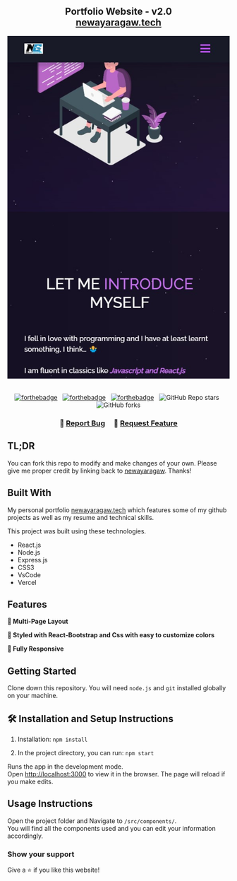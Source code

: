 <h2 align="center">
  Portfolio Website - v2.0<br/>
  <a href="https://newayaragaw.vercel.app/" target="_blank">newayaragaw.tech</a>
</h2>
<div align="center">
  <img alt="Demo" src="./Images/readme-img1.jpg" />
</div>

<br/>

<center>

[![forthebadge](https://forthebadge.com/images/badges/built-with-love.svg)](https://forthebadge.com) &nbsp;
[![forthebadge](https://forthebadge.com/images/badges/made-with-javascript.svg)](https://forthebadge.com) &nbsp;
[![forthebadge](https://forthebadge.com/images/badges/open-source.svg)](https://forthebadge.com) &nbsp;
![GitHub Repo stars](https://img.shields.io/github/stars/neway-aragaw/portfolio-react?color=red&logo=github&style=for-the-badge) &nbsp;
![GitHub forks](https://img.shields.io/github/forks/neway-aragaw/portfolio-react?color=red&logo=github&style=for-the-badge)

</center>

<h3 align="center">
    🔹
    <a href="https://github.com/neway-aragaw/Portfolio/issues">Report Bug</a> &nbsp; &nbsp;
    🔹
    <a href="https://github.com/neway-aragaw/Portfolio/issues">Request Feature</a>
</h3>

## TL;DR

You can fork this repo to modify and make changes of your own. Please give me proper credit by linking back to [newayaragaw](https://github.com/neway-aragaw/Portfolio). Thanks!

## Built With

My personal portfolio <a href="https://newayaragaw.vercel.app/" target="_blank">newayaragaw.tech</a> which features some of my github projects as well as my resume and technical skills.<br/>

This project was built using these technologies.

- React.js
- Node.js
- Express.js
- CSS3
- VsCode
- Vercel

## Features

**📖 Multi-Page Layout**

**🎨 Styled with React-Bootstrap and Css with easy to customize colors**

**📱 Fully Responsive**

## Getting Started

Clone down this repository. You will need `node.js` and `git` installed globally on your machine.

## 🛠 Installation and Setup Instructions

1. Installation: `npm install`

2. In the project directory, you can run: `npm start`

Runs the app in the development mode.\
Open [http://localhost:3000](http://localhost:3000) to view it in the browser.
The page will reload if you make edits.

## Usage Instructions

Open the project folder and Navigate to `/src/components/`. <br/>
You will find all the components used and you can edit your information accordingly.

### Show your support

Give a ⭐ if you like this website!


